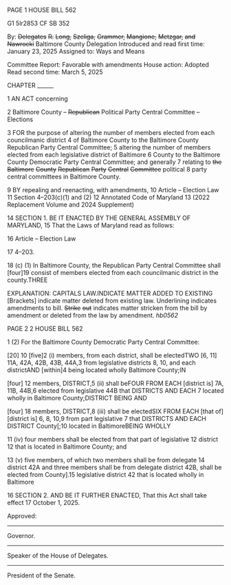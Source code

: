 PAGE 1
HOUSE BILL 562

G1 5lr2853
CF SB 352

By: ~~Delegates~~ ~~R.~~ ~~Long,~~ ~~Szeliga,~~ ~~Grammer,~~ ~~Mangione,~~ ~~Metzgar,~~ ~~and~~ ~~Nawrocki~~
Baltimore County Delegation
Introduced and read first time: January 23, 2025
Assigned to: Ways and Means

Committee Report: Favorable with amendments
House action: Adopted
Read second time: March 5, 2025

CHAPTER ______

1 AN ACT concerning

2 Baltimore County – ~~Republican~~ Political Party Central Committee – Elections

3 FOR the purpose of altering the number of members elected from each councilmanic district
4 of Baltimore County to the Baltimore County Republican Party Central Committee;
5 altering the number of members elected from each legislative district of Baltimore
6 County to the Baltimore County Democratic Party Central Committee; and generally
7 relating to ~~the~~ ~~Baltimore~~ ~~County~~ ~~Republican~~ ~~Party~~ ~~Central~~ ~~Committee~~ political
8 party central committees in Baltimore County.

9 BY repealing and reenacting, with amendments,
10 Article – Election Law
11 Section 4–203(c)(1) and (2)
12 Annotated Code of Maryland
13 (2022 Replacement Volume and 2024 Supplement)

14 SECTION 1. BE IT ENACTED BY THE GENERAL ASSEMBLY OF MARYLAND,
15 That the Laws of Maryland read as follows:

16 Article – Election Law

17 4–203.

18 (c) (1) In Baltimore County, the Republican Party Central Committee shall
[four]19 consist of members elected from each councilmanic district in the county.THREE

EXPLANATION: CAPITALS LAW.INDICATE MATTER ADDED TO EXISTING
[Brackets] indicate matter deleted from existing law.
Underlining indicates amendments to bill.
~~Strike~~ ~~out~~ indicates matter stricken from the bill by amendment or deleted from the law by
amendment. *hb0562*

PAGE 2
2 HOUSE BILL 562

1 (2) For the Baltimore County Democratic Party Central Committee:

[20] 10 [five]2 (i) members, from each district, shall be electedTWO
[6, 11] 11A, 42A, 42B, 43B, 44A,3 from legislative districts 8, 10, and each districtAND
[within]4 being located wholly Baltimore County;IN

[four] 12 members, DISTRICT,5 (ii) shall beFOUR FROM EACH
[district is] 7A, 11B, 44B,6 elected from legislative 44B that DISTRICTS AND EACH
7 located wholly in Baltimore County;DISTRICT BEING AND

[four] 18 members, DISTRICT,8 (iii) shall be electedSIX FROM EACH
[that of] [district is] 6, 8, 10,9 from part legislative 7 that DISTRICTS AND EACH DISTRICT
County[;10 located in BaltimoreBEING WHOLLY

11 (iv) four members shall be elected from that part of legislative
12 district 12 that is located in Baltimore County; and

13 (v) five members, of which two members shall be from delegate
14 district 42A and three members shall be from delegate district 42B, shall be elected from
County].15 legislative district 42 that is located wholly in Baltimore

16 SECTION 2. AND BE IT FURTHER ENACTED, That this Act shall take effect
17 October 1, 2025.

Approved:

________________________________________________________________________________
Governor.

________________________________________________________________________________
Speaker of the House of Delegates.

________________________________________________________________________________
President of the Senate.